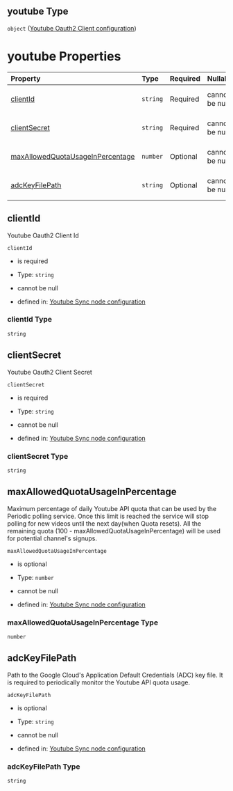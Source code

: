 ## youtube Type

`object` ([Youtube Oauth2 Client configuration](definition-properties-youtube-oauth2-client-configuration.md))

# youtube Properties

| Property                                                              | Type     | Required | Nullable       | Defined by                                                                                                                                                                                                                                                       |
| :-------------------------------------------------------------------- | :------- | :------- | :------------- | :--------------------------------------------------------------------------------------------------------------------------------------------------------------------------------------------------------------------------------------------------------------- |
| [clientId](#clientid)                                                 | `string` | Required | cannot be null | [Youtube Sync node configuration](definition-properties-youtube-oauth2-client-configuration-properties-clientid.md "https://joystream.org/schemas/youtube-synch/config#/properties/youtube/properties/clientId")                                                 |
| [clientSecret](#clientsecret)                                         | `string` | Required | cannot be null | [Youtube Sync node configuration](definition-properties-youtube-oauth2-client-configuration-properties-clientsecret.md "https://joystream.org/schemas/youtube-synch/config#/properties/youtube/properties/clientSecret")                                         |
| [maxAllowedQuotaUsageInPercentage](#maxallowedquotausageinpercentage) | `number` | Optional | cannot be null | [Youtube Sync node configuration](definition-properties-youtube-oauth2-client-configuration-properties-maxallowedquotausageinpercentage.md "https://joystream.org/schemas/youtube-synch/config#/properties/youtube/properties/maxAllowedQuotaUsageInPercentage") |
| [adcKeyFilePath](#adckeyfilepath)                                     | `string` | Optional | cannot be null | [Youtube Sync node configuration](definition-properties-youtube-oauth2-client-configuration-properties-adckeyfilepath.md "https://joystream.org/schemas/youtube-synch/config#/properties/youtube/properties/adcKeyFilePath")                                     |

## clientId

Youtube Oauth2 Client Id

`clientId`

*   is required

*   Type: `string`

*   cannot be null

*   defined in: [Youtube Sync node configuration](definition-properties-youtube-oauth2-client-configuration-properties-clientid.md "https://joystream.org/schemas/youtube-synch/config#/properties/youtube/properties/clientId")

### clientId Type

`string`

## clientSecret

Youtube Oauth2 Client Secret

`clientSecret`

*   is required

*   Type: `string`

*   cannot be null

*   defined in: [Youtube Sync node configuration](definition-properties-youtube-oauth2-client-configuration-properties-clientsecret.md "https://joystream.org/schemas/youtube-synch/config#/properties/youtube/properties/clientSecret")

### clientSecret Type

`string`

## maxAllowedQuotaUsageInPercentage

Maximum percentage of daily Youtube API quota that can be used by the Periodic polling service. Once this limit is reached the service will stop polling for new videos until the next day(when Quota resets). All the remaining quota (100 - maxAllowedQuotaUsageInPercentage) will be used for potential channel's signups.

`maxAllowedQuotaUsageInPercentage`

*   is optional

*   Type: `number`

*   cannot be null

*   defined in: [Youtube Sync node configuration](definition-properties-youtube-oauth2-client-configuration-properties-maxallowedquotausageinpercentage.md "https://joystream.org/schemas/youtube-synch/config#/properties/youtube/properties/maxAllowedQuotaUsageInPercentage")

### maxAllowedQuotaUsageInPercentage Type

`number`

## adcKeyFilePath

Path to the Google Cloud's Application Default Credentials (ADC) key file. It is required to periodically monitor the Youtube API quota usage.

`adcKeyFilePath`

*   is optional

*   Type: `string`

*   cannot be null

*   defined in: [Youtube Sync node configuration](definition-properties-youtube-oauth2-client-configuration-properties-adckeyfilepath.md "https://joystream.org/schemas/youtube-synch/config#/properties/youtube/properties/adcKeyFilePath")

### adcKeyFilePath Type

`string`
